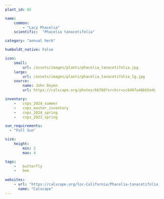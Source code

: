 ```yaml
---
plant_id: 65

name: 
    common:  
        - "Lacy Phacelia"   
    scientific:  "Phacelia tanacetifolia"  

category: "annual herb"

humboldt_native: False

icon: 
    small: 
        url: /assets/images/plants/phacelia_tanacetifolia.jpg 
    large: 
        url: /assets/images/plants/phacelia_tanacetifolia_lg.jpg 
    source: 
        name: John Doyen
        url: https://calscape.org/photos/66760?srchcr=sc6407a48bb5edc 

inventory: 
    -   cnps_2024_summer
    -   cnps_master_inventory
    -   cnps_2024_spring
    -   cnps_2023_spring

sun_requirements:
  - "Full Sun"

size:
    height: 
        min: 2
        max: 4

tags:
    -   butterfly
    -   bee
 
websites:
    - url: "https://calscape.org/loc-California/Phacelia-tanacetifolia-(Lacy-Phacelia)"
      name: "Calscape"
---
```

